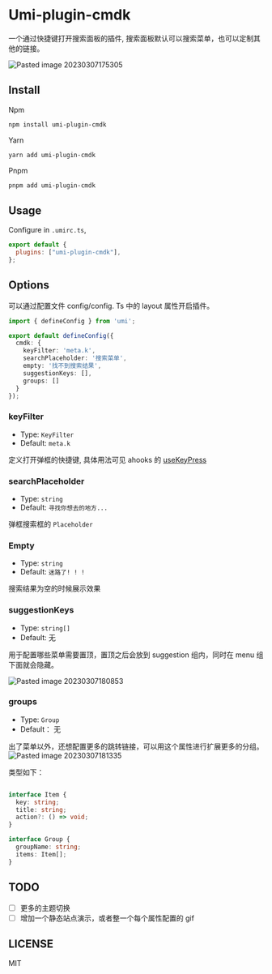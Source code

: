 # Umi-plugin-cmdk

一个通过快捷键打开搜索面板的插件, 搜索面板默认可以搜索菜单，也可以定制其他的链接。

![Pasted image 20230307175305](https://imgs.taoweng.site/Pasted%20image%2020230307175305.png)

## Install

Npm

```bash
npm install umi-plugin-cmdk
```

Yarn


```bash
yarn add umi-plugin-cmdk
```

Pnpm

```bash
pnpm add umi-plugin-cmdk
```

## Usage

Configure in `.umirc.ts`,

```js
export default {
  plugins: ["umi-plugin-cmdk"],
};
```

## Options

可以通过配置文件 config/config. Ts 中的 layout 属性开启插件。

```typescript
import { defineConfig } from 'umi';

export default defineConfig({
  cmdk: {
    keyFilter: 'meta.k',
    searchPlaceholder: '搜索菜单',
    empty: '找不到搜索结果',
    suggestionKeys: [],
    groups: []
  }
});
```

### keyFilter
- Type: `KeyFilter`
- Default: `meta.k` 

定义打开弹框的快捷键, 具体用法可见 ahooks 的 [useKeyPress](https://ahooks.js.org/zh-CN/hooks/use-key-press/#params)

### searchPlaceholder
- Type: `string`
- Default: `寻找你想去的地方...` 

弹框搜索框的 `Placeholder`

### Empty
- Type: `string`
- Default: `迷路了! ! !` 

搜索结果为空的时候展示效果

### suggestionKeys
- Type: `string[]`
- Default: 无

用于配置哪些菜单需要置顶，置顶之后会放到 suggestion 组内，同时在 menu 组下面就会隐藏。

![Pasted image 20230307180853](https://imgs.taoweng.site/Pasted%20image%2020230307180853.png)

### groups

- Type: `Group`
- Default： 无

出了菜单以外，还想配置更多的跳转链接，可以用这个属性进行扩展更多的分组。
![Pasted image 20230307181335](https://imgs.taoweng.site/Pasted%20image%2020230307181335.png)

类型如下：

```typescript

interface Item {
  key: string;
  title: string;
  action?: () => void;
}

interface Group {
  groupName: string;
  items: Item[];
}
```

## TODO
- [ ] 更多的主题切换
- [ ] 增加一个静态站点演示，或者整一个每个属性配置的 gif

## LICENSE

MIT
